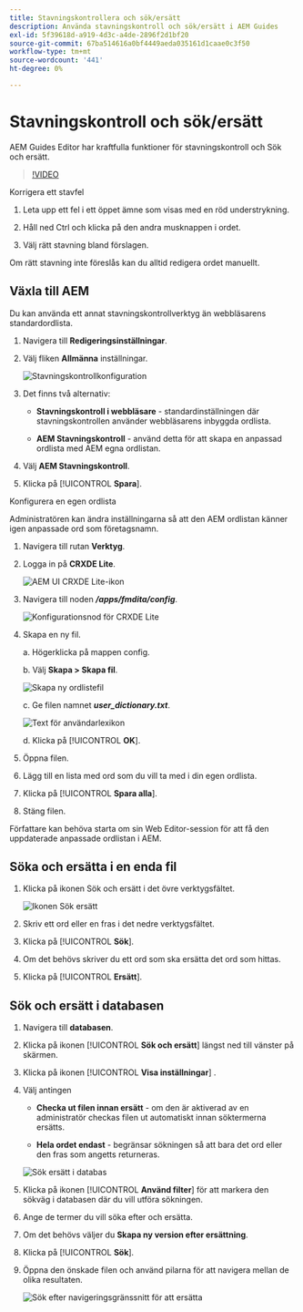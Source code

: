 ```yaml
---
title: Stavningskontrollera och sök/ersätt
description: Använda stavningskontroll och sök/ersätt i AEM Guides
exl-id: 5f39618d-a919-4d3c-a4de-2896f2d1bf20
source-git-commit: 67ba514616a0bf4449aeda035161d1caae0c3f50
workflow-type: tm+mt
source-wordcount: '441'
ht-degree: 0%

---
```


# Stavningskontroll och sök/ersätt

AEM Guides Editor har kraftfulla funktioner för stavningskontroll och Sök och ersätt.

>[!VIDEO](https://video.tv.adobe.com/v/342768?quality=12&learn=on)

Korrigera ett stavfel

1. Leta upp ett fel i ett öppet ämne som visas med en röd understrykning.

1. Håll ned Ctrl och klicka på den andra musknappen i ordet.

1. Välj rätt stavning bland förslagen.

Om rätt stavning inte föreslås kan du alltid redigera ordet manuellt.

## Växla till AEM

Du kan använda ett annat stavningskontrollverktyg än webbläsarens standardordlista.

1. Navigera till **Redigeringsinställningar**.

1. Välj fliken **Allmänna** inställningar.

   ![Stavningskontrollkonfiguration](images/lesson-11/configure-dictionary.png)

1. Det finns två alternativ:

   - **Stavningskontroll i webbläsare** - standardinställningen där stavningskontrollen använder webbläsarens inbyggda ordlista.

   - **AEM Stavningskontroll** - använd detta för att skapa en anpassad ordlista med AEM egna ordlistan.

1. Välj **AEM Stavningskontroll**.

1. Klicka på [!UICONTROL **Spara**].

Konfigurera en egen ordlista

Administratören kan ändra inställningarna så att den AEM ordlistan känner igen anpassade ord som företagsnamn.

1. Navigera till rutan **Verktyg**.

1. Logga in på **CRXDE Lite**.

   ![AEM UI CRXDE Lite-ikon](images/lesson-11/crxde-lite.png)

1. Navigera till noden **_/apps/fmdita/config_**.

   ![Konfigurationsnod för CRXDE Lite](images/lesson-11/config-node.png)

1. Skapa en ny fil.

   a. Högerklicka på mappen config.

   b. Välj **Skapa > Skapa fil**.

   ![Skapa ny ordlistefil](images/lesson-11/new-dictionary-file.png)

   c. Ge filen namnet _**user_dictionary.txt**_.

   ![Text för användarlexikon](images/lesson-11/user-dictionary.png)

   d. Klicka på [!UICONTROL **OK**].

1. Öppna filen.

1. Lägg till en lista med ord som du vill ta med i din egen ordlista.

1. Klicka på [!UICONTROL **Spara alla**].

1. Stäng filen.

Författare kan behöva starta om sin Web Editor-session för att få den uppdaterade anpassade ordlistan i AEM.

## Söka och ersätta i en enda fil

1. Klicka på ikonen Sök och ersätt i det övre verktygsfältet.

   ![Ikonen Sök ersätt](images/lesson-11/find-replace-icon.png)

1. Skriv ett ord eller en fras i det nedre verktygsfältet.

1. Klicka på [!UICONTROL **Sök**].

1. Om det behövs skriver du ett ord som ska ersätta det ord som hittas.

1. Klicka på [!UICONTROL **Ersätt**].

## Sök och ersätt i databasen

1. Navigera till **databasen**.

1. Klicka på ikonen [!UICONTROL **Sök och ersätt**] längst ned till vänster på skärmen.

1. Klicka på ikonen [!UICONTROL **Visa inställningar**] .

1. Välj antingen

   - **Checka ut filen innan ersätt** - om den är aktiverad av en administratör checkas filen ut automatiskt innan söktermerna ersätts.

   - **Hela ordet endast** - begränsar sökningen så att bara det ord eller den fras som angetts returneras.

   ![Sök ersätt i databas](images/lesson-11/repository-find-replace.png)

1. Klicka på ikonen [!UICONTROL **Använd filter**] för att markera den sökväg i databasen där du vill utföra sökningen.

1. Ange de termer du vill söka efter och ersätta.

1. Om det behövs väljer du **Skapa ny version efter ersättning**.

1. Klicka på [!UICONTROL **Sök**].

1. Öppna den önskade filen och använd pilarna för att navigera mellan de olika resultaten.

   ![Sök efter navigeringsgränssnitt för att ersätta](images/lesson-11/find-replace-navigation.png)
